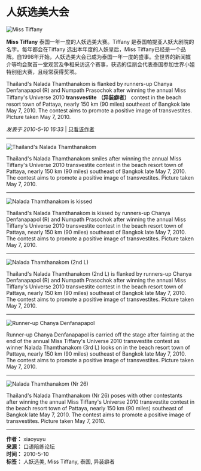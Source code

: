 # 人妖选美大会

![Miss Tiffany](http://www.chinadaily.com.cn/language_tips/news/attachement/jpg/site1/20100510/0013729e42d20d51ab1d3a.jpg) 

**Miss Tiffany** 泰国一年一度的人妖选美大赛。Tiffany 是泰国帕提亚人妖大剧院的名字。每年都会在Tiffany 选出本年度的人妖皇后，Miss Tiffany已经是一个品牌。自1998年开始，人妖选美大会已成为泰国一年一度的盛事。全世界的新闻媒介等均会聚首一堂观赏及争相采访这个赛事，获选的佳丽会代表泰国参加世界小姐特别组大赛，且经常获得奖项。 

Thailand's Nalada Thamthanakom is flanked by runners-up Chanya Denfanapapol (R) and Numpath Prasochok after winning the annual Miss Tiffany's Universe 2010 **transvestite** **（异装癖者）** contest in the beach resort town of Pattaya, nearly 150 km (90 miles) southeast of Bangkok late May 7, 2010. The contest aims to promote a positive image of transvestites. Picture taken May 7, 2010. 

_发表于 2010-5-10 16:33_ | [只看该作者](viewthread.php?tid=9647&page=1&authorid=72837)

---

![Thailand's Nalada Thamthanakom](http://www.chinadaily.com.cn/language_tips/news/attachement/jpg/site1/20100510/0013729e42d20d51ab274a.jpg)

Thailand's Nalada Thamthanakom smiles after winning the annual Miss Tiffany's Universe 2010 transvestite contest in the beach resort town of Pattaya, nearly 150 km (90 miles) southeast of Bangkok late May 7, 2010. The contest aims to promote a positive image of transvestites. Picture taken May 7, 2010.

---

![Nalada Thamthanakom is kissed](http://www.chinadaily.com.cn/language_tips/news/attachement/jpg/site1/20100510/0013729e42d20d51ab6d1d.jpg)

Thailand's Nalada Thamthanakom is kissed by runners-up Chanya Denfanapapol (R) and Numpath Prasochok after winning the annual Miss Tiffany's Universe 2010 transvestite contest in the beach resort town of Pattaya, nearly 150 km (90 miles) southeast of Bangkok late May 7, 2010. The contest aims to promote a positive image of transvestites. Picture taken May 7, 2010.

---

![Nalada Thamthanakom (2nd L)](http://www.chinadaily.com.cn/language_tips/news/attachement/jpg/site1/20100510/0013729e42d20d51ab832d.jpg)

Thailand's Nalada Thamthanakom (2nd L) is flanked by runners-up Chanya Denfanapapol (R) and Numpath Prasochok after winning the annual Miss Tiffany's Universe 2010 transvestite contest in the beach resort town of Pattaya, nearly 150 km (90 miles) southeast of Bangkok late May 7, 2010. The contest aims to promote a positive image of transvestites. Picture taken May 7, 2010.

---

![Runner-up Chanya Denfanapapol](http://www.chinadaily.com.cn/language_tips/news/attachement/jpg/site1/20100510/0013729e42d20d51aba93d.jpg)

Runner-up Chanya Denfanapapol is carried off the stage after fainting at the end of the annual Miss Tiffany's Universe 2010 transvestite contest as winner Nalada Thamthanakom (3rd L) looks on in the beach resort town of Pattaya, nearly 150 km (90 miles) southeast of Bangkok late May 7, 2010. The contest aims to promote a positive image of transvestites. Picture taken May 7, 2010.

---

![Nalada Thamthanakom (Nr 26)](http://www.chinadaily.com.cn/language_tips/news/attachement/jpg/site1/20100510/0013729e42d20d51abc44d.jpg)

Thailand's Nalada Thamthanakom (Nr 26) poses with other contestants after winning the annual Miss Tiffany's Universe 2010 transvestite contest in the beach resort town of Pattaya, nearly 150 km (90 miles) southeast of Bangkok late May 7, 2010. The contest aims to promote a positive image of transvestites. Picture taken May 7, 2010.

---

**作者：** xiaoyuyu  
**来源：** 口语陪练论坛  
**时间：** 2010-5-10  
**标签：** 人妖选美, Miss Tiffany, 泰国, 异装癖者